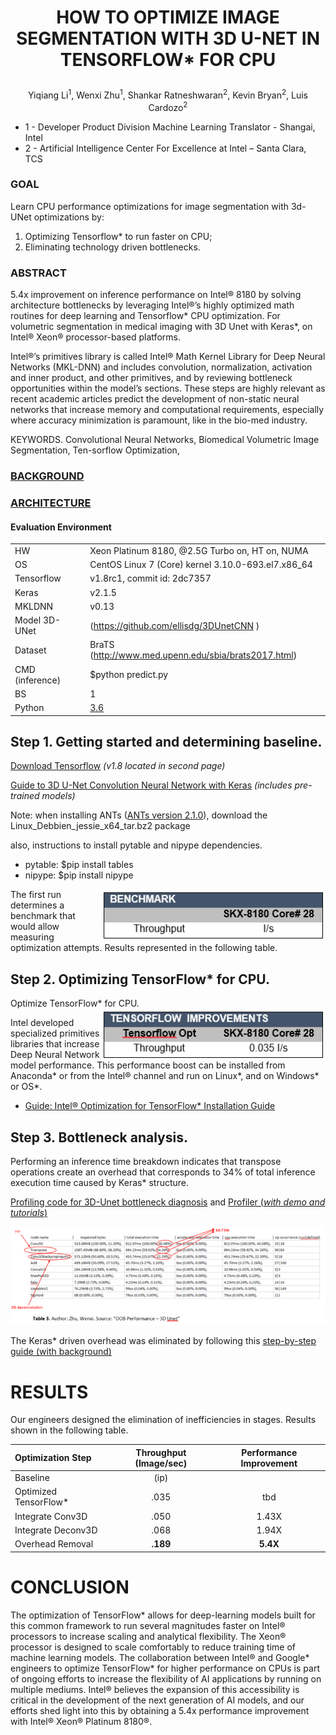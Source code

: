 # <p align="center">HOW TO OPTIMIZE IMAGE SEGMENTATION WITH 3D U-NET IN TENSORFLOW* FOR CPU

<p align="center">Yiqiang Li<sup>1</sup>, Wenxi Zhu<sup>1</sup>, Shankar Ratneshwaran<sup>2</sup>, Kevin Bryan<sup>2</sup>, Luis Cardozo<sup>2</sup>

- 1 - Developer Product Division Machine Learning Translator - Shangai, Intel
- 2 - Artificial Intelligence Center For Excellence at Intel – Santa Clara, TCS

### GOAL
Learn CPU performance optimizations for image segmentation with 3d-UNet optimizations by:
1.	Optimizing Tensorflow* to run faster on CPU;
2.	Eliminating technology driven bottlenecks.




### ABSTRACT  
5.4x improvement on inference performance on Intel® 8180 by solving architecture bottlenecks by leveraging Intel®’s highly optimized math routines for deep learning and Tensorflow* CPU optimization. For volumetric segmentation in medical imaging with 3D Unet with Keras*, on Intel® Xeon® processor-based platforms. 

Intel®’s primitives library is called Intel® Math Kernel Library for Deep Neural Networks (MKL-DNN) and includes convolution, normalization, activation and inner product, and other primitives, and by reviewing bottleneck opportunities within the model’s sections. These steps are highly relevant as recent academic articles predict the development of non-static neural networks that increase memory and computational requirements, especially where accuracy minimization is paramount, like in the bio-med industry.


KEYWORDS. Convolutional Neural Networks, Biomedical Volumetric Image Segmentation, Ten-sorflow Optimization,

### [BACKGROUND](https://github.com/luisxcardozo/Image-Segmentation/blob/master/ISBackground/ISBackground.md)         
### [ARCHITECTURE](https://github.com/luisxcardozo/Image-Segmentation/blob/master/ISBackground/3DUnetArchitecture.md)

#### Evaluation Environment

|  |  | 
| :---         | :---        | 
|HW   | Xeon Platinum 8180, @2.5G Turbo on, HT on, NUMA     |
| OS    | CentOS Linux 7 (Core)  kernel 3.10.0-693.el7.x86_64       |
| Tensorflow   | v1.8rc1, commit id: 2dc7357    |
| Keras  | v2.1.5      |
| MKLDNN   | v0.13  |
| Model	3D-UNet | (https://github.com/ellisdg/3DUnetCNN ) |
| Dataset | BraTS (http://www.med.upenn.edu/sbia/brats2017.html) |
| CMD (inference)| $python predict.py|
| BS | 1 |
|Python| [3.6](https://www.python.org/downloads/)|




## Step 1. Getting started and determining baseline.

[Download Tensorflow](https://github.com/tensorflow/tensorflow/releases?after=v1.10.1) 
*(v1.8 located in second page)*

[Guide to 3D U-Net Convolution Neural Network with Keras](https://github.com/ellisdg/3DUnetCNN) *(includes pre-trained models)*

Note: when installing ANTs ([ANTs version 2.1.0](https://github.com/ANTsX/ANTs/releases/tag/v2.1.0)), download the Linux_Debbien_jessie_x64_tar.bz2 package

also, instructions to install pytable and nipype dependencies.
- pytable: $pip install tables
- nipype:  $pip install nipype 

<img align="right" width="359" height="82" src="https://github.com/luisxcardozo/Image-Segmentation/blob/master/ISBackground/Step_two.PNG"> 
The first run determines a benchmark that would allow measuring optimization attempts. Results represented in the following table.  



## Step 2. Optimizing TensorFlow* for CPU.  
Optimize TensorFlow* for CPU.
<img align="right" width="359" height="82" src="https://github.com/luisxcardozo/Image-Segmentation/blob/master/ISBackground/Step_three.PNG"> 

Intel developed specialized primitives libraries that increase Deep Neural Network model performance. This performance boost can be installed from Anaconda* or from the Intel® channel and run on Linux*, and on Windows* or OS*. 

- [Guide: Intel® Optimization for TensorFlow* Installation Guide](https://software.intel.com/en-us/articles/intel-optimization-for-tensorflow-installation-guide)



## Step 3. Bottleneck analysis.
Performing an inference time breakdown indicates that transpose operations create an overhead that corresponds to 34% of total inference execution time caused by Keras* structure.

[Profiling code for 3D-Unet bottleneck diagnosis](https://github.com/NervanaSystems/tensorflow-3DUNet/blob/master/brats/predict.py#L29) and [Profiler (*with demo and tutorials*)](https://github.com/tensorflow/tensorflow/blob/master/tensorflow/core/profiler/README.md#features)

![Inference Time breakdown](https://github.com/luisxcardozo/Image-Segmentation/blob/master/ISBackground/Inference%20Time%20Breakdown.PNG)



The Keras* driven overhead was eliminated by following this [step-by-step guide (with background)](https://github.com/luisxcardozo/Image-Segmentation/blob/master/ISBackground/Keras_background.md)

# RESULTS
Our engineers designed the elimination of inefficiencies in stages. Results shown in the following table.


| Optimization Step | Throughput (Image/sec) | Performance Improvement |
| :---         |     :---:      |    :---:      |
|Baseline   | (ip)     |     |
| Optimized TensorFlow*     | .035       | tbd     |
| Integrate Conv3D    | .050      | 1.43X      |
| Integrate Deconv3D  | .068       | 1.94X     |
| Overhead Removal   | **.189**      | **5.4X**      |

# CONCLUSION
The optimization of TensorFlow* allows for deep-learning models built for this common framework to run several magnitudes faster on Intel® processors to increase scaling and analytical flexibility. The Xeon® processor is designed to scale comfortably to reduce training time of machine learning models. The collaboration between Intel® and Google* engineers to optimize TensorFlow* for higher performance on CPUs is part of ongoing efforts to increase the flexibility of AI applications by running on multiple mediums. Intel® believes the expansion of this accessibility is critical in the development of the next generation of AI models, and our efforts shed light into this by obtaining a 5.4x performance improvement with Intel® Xeon® Platinum 8180®. 






